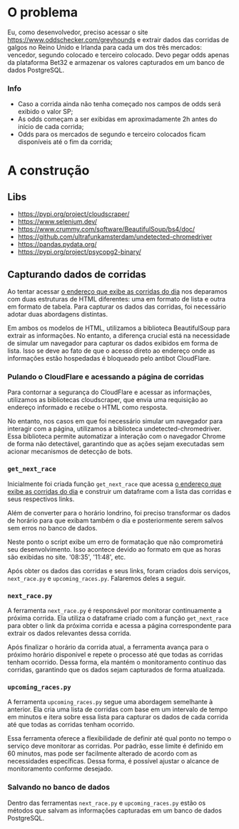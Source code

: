 # O problema

Eu, como desenvolvedor, preciso acessar o site https://www.oddschecker.com/greyhounds e extrair dados das corridas de galgos no Reino Unido e Irlanda para cada um dos três mercados: vencedor, segundo colocado e terceiro colocado. Devo pegar odds apenas da plataforma Bet32 e armazenar os valores capturados em um banco de dados PostgreSQL.

### Info
- Caso a corrida ainda não tenha começado nos campos de odds será exibido o valor SP;
- As odds começam a ser exibidas em aproximadamente 2h antes do início de cada corrida;
- Odds para os mercados de segundo e terceiro colocados ficam disponíveis até o fim da corrida;

# A construção

## Libs

- https://pypi.org/project/cloudscraper/
- https://www.selenium.dev/
- https://www.crummy.com/software/BeautifulSoup/bs4/doc/
- https://github.com/ultrafunkamsterdam/undetected-chromedriver
- https://pandas.pydata.org/
- https://pypi.org/project/psycopg2-binary/

## Capturando dados de corridas
Ao tentar acessar [o endereço que exibe as corridas do dia](https://www.oddschecker.com/greyhounds) nos deparamos com duas estruturas de HTML diferentes: uma em formato de lista e outra em formato de tabela. Para capturar os dados das corridas, foi necessário adotar duas abordagens distintas.

Em ambos os modelos de HTML, utilizamos a biblioteca BeautifulSoup para extrair as informações. No entanto, a diferença crucial está na necessidade de simular um navegador para capturar os dados exibidos em forma de lista. Isso se deve ao fato de que o acesso direto ao endereço onde as informações estão hospedadas é bloqueado pelo antibot CloudFlare.

### Pulando o CloudFlare e acessando a página de corridas
Para contornar a segurança do CloudFlare e acessar as informações, utilizamos as bibliotecas cloudscraper, que envia uma requisição ao endereço informado e recebe o HTML como resposta. 

No entanto, nos casos em que foi necessário simular um navegador para interagir com a página, utilizamos a biblioteca undetected-chromedriver. Essa biblioteca permite automatizar a interação com o navegador Chrome de forma não detectável, garantindo que as ações sejam executadas sem acionar mecanismos de detecção de bots.

### `get_next_race`
Inicialmente foi criada função `get_next_race` que acessa [o endereço que exibe as corridas do dia](https://www.oddschecker.com/greyhounds) e construir um dataframe com a lista das corridas e seus respectivos links.

Além de converter para o horário londrino, foi preciso transformar os dados de horário para que exibam também o dia e posteriormente serem salvos sem erros no banco de dados. 

Neste ponto o script exibe um erro de formatação que não comprometirá seu desenvolvimento. Isso acontece devido ao formato em que as horas são exibidas no site. '08:35', '11:48', etc.

Após obter os dados das corridas e seus links, foram criados dois serviços, `next_race.py` e `upcoming_races.py`. Falaremos deles a seguir.

### `next_race.py`
A ferramenta `next_race.py` é responsável por monitorar continuamente a próxima corrida. Ela utiliza o dataframe criado com a função `get_next_race` para obter o link da próxima corrida e acessa a página correspondente para extrair os dados relevantes dessa corrida.

Após finalizar o horário da corrida atual, a ferramenta avança para o próximo horário disponível e repete o processo até que todas as corridas tenham ocorrido. Dessa forma, ela mantém o monitoramento contínuo das corridas, garantindo que os dados sejam capturados de forma atualizada.

### `upcoming_races.py`
A ferramenta `upcoming_races.py` segue uma abordagem semelhante à anterior. Ela cria uma lista de corridas com base em um intervalo de tempo em minutos e itera sobre essa lista para capturar os dados de cada corrida até que todas as corridas tenham ocorrido.

Essa ferramenta oferece a flexibilidade de definir até qual ponto no tempo o serviço deve monitorar as corridas. Por padrão, esse limite é definido em 60 minutos, mas pode ser facilmente alterado de acordo com as necessidades específicas. Dessa forma, é possível ajustar o alcance de monitoramento conforme desejado.

### Salvando no banco de dados
Dentro das ferramentas `next_race.py` e `upcoming_races.py` estão os métodos que salvam as informações capturadas em um banco de dados PostgreSQL.
